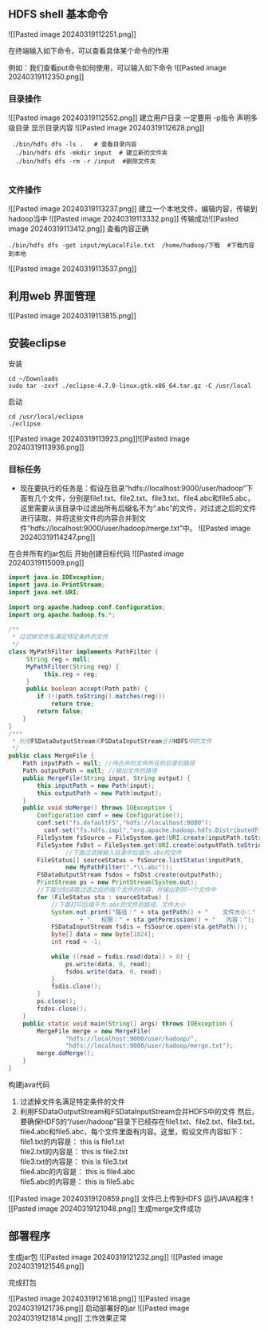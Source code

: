 ## HDFS shell 基本命令

![[Pasted image 20240319112251.png]]

在终端输入如下命令，可以查看具体某个命令的作用

例如：我们查看put命令如何使用，可以输入如下命令
![[Pasted image 20240319112350.png]]

### 目录操作
![[Pasted image 20240319112552.png]]
建立用户目录  一定要用 -p指令 声明多级目录
显示目录内容
![[Pasted image 20240319112628.png]]
```shell
 ./bin/hdfs dfs -ls .   # 查看目录内容
  ./bin/hdfs dfs -mkdir input  # 建立新的文件夹
  ./bin/hdfs dfs -rm -r /input  #删除文件夹
  
```
### 文件操作
![[Pasted image 20240319113237.png]]
建立一个本地文件，编辑内容，传输到hadoop当中
![[Pasted image 20240319113332.png]]
传输成功![[Pasted image 20240319113412.png]]
查看内容正确
```shell
./bin/hdfs dfs -get input/myLocalFile.txt  /home/hadoop/下载  #下载内容到本地
```
![[Pasted image 20240319113537.png]]


## 利用web 界面管理

![[Pasted image 20240319113815.png]]

## 安装eclipse
安装

```shell
cd ~/Downloads
sudo tar -zxvf ./eclipse-4.7.0-linux.gtk.x86_64.tar.gz -C /usr/local 
```

启动
``` shell
cd /usr/local/eclipse
./eclipse 
```
![[Pasted image 20240319113923.png]]![[Pasted image 20240319113936.png]]
### 目标任务
- 现在要执行的任务是：假设在目录“hdfs://localhost:9000/user/hadoop”下面有几个文件，分别是file1.txt、file2.txt、file3.txt、file4.abc和file5.abc，这里需要从该目录中过滤出所有后缀名不为“.abc”的文件，对过滤之后的文件进行读取，并将这些文件的内容合并到文件“hdfs://localhost:9000/user/hadoop/merge.txt”中。
![[Pasted image 20240319114247.png]]


在合并所有的jar包后
开始创建目标代码
![[Pasted image 20240319115009.png]]
``` java
import java.io.IOException;
import java.io.PrintStream;
import java.net.URI;
 
import org.apache.hadoop.conf.Configuration;
import org.apache.hadoop.fs.*;
 
/**
 * 过滤掉文件名满足特定条件的文件 
 */
class MyPathFilter implements PathFilter {
     String reg = null; 
     MyPathFilter(String reg) {
          this.reg = reg;
     }
     public boolean accept(Path path) {
        if (!(path.toString().matches(reg)))
            return true;
        return false;
    }
}
/***
 * 利用FSDataOutputStream和FSDataInputStream合并HDFS中的文件
 */
public class MergeFile {
    Path inputPath = null; //待合并的文件所在的目录的路径
    Path outputPath = null; //输出文件的路径
    public MergeFile(String input, String output) {
        this.inputPath = new Path(input);
        this.outputPath = new Path(output);
    }
    public void doMerge() throws IOException {
        Configuration conf = new Configuration();
        conf.set("fs.defaultFS","hdfs://localhost:9000");
          conf.set("fs.hdfs.impl","org.apache.hadoop.hdfs.DistributedFileSystem");
        FileSystem fsSource = FileSystem.get(URI.create(inputPath.toString()), conf);
        FileSystem fsDst = FileSystem.get(URI.create(outputPath.toString()), conf);
                //下面过滤掉输入目录中后缀为.abc的文件
        FileStatus[] sourceStatus = fsSource.listStatus(inputPath,
                new MyPathFilter(".*\\.abc")); 
        FSDataOutputStream fsdos = fsDst.create(outputPath);
        PrintStream ps = new PrintStream(System.out);
        //下面分别读取过滤之后的每个文件的内容，并输出到同一个文件中
        for (FileStatus sta : sourceStatus) {
            //下面打印后缀不为.abc的文件的路径、文件大小
            System.out.print("路径：" + sta.getPath() + "    文件大小：" + sta.getLen()
                    + "   权限：" + sta.getPermission() + "   内容：");
            FSDataInputStream fsdis = fsSource.open(sta.getPath());
            byte[] data = new byte[1024];
            int read = -1;
 
            while ((read = fsdis.read(data)) > 0) {
                ps.write(data, 0, read);
                fsdos.write(data, 0, read);
            }
            fsdis.close();          
        }
        ps.close();
        fsdos.close();
    }
    public static void main(String[] args) throws IOException {
        MergeFile merge = new MergeFile(
                "hdfs://localhost:9000/user/hadoop/",
                "hdfs://localhost:9000/user/hadoop/merge.txt");
        merge.doMerge();
    }
}
```

构建java代码
1. 过滤掉文件名满足特定条件的文件
2. 利用FSDataOutputStream和FSDataInputStream合并HDFS中的文件
然后，要确保HDFS的“/user/hadoop”目录下已经存在file1.txt、file2.txt、file3.txt、file4.abc和file5.abc，每个文件里面有内容。这里，假设文件内容如下：  
file1.txt的内容是： this is file1.txt  
file2.txt的内容是： this is file2.txt  
file3.txt的内容是： this is file3.txt  
file4.abc的内容是： this is file4.abc  
file5.abc的内容是： this is file5.abc

![[Pasted image 20240319120859.png]]
文件已上传到HDFS
运行JAVA程序
![[Pasted image 20240319121048.png]]
生成merge文件成功
## 部署程序
生成jar包
![[Pasted image 20240319121232.png]]
![[Pasted image 20240319121546.png]]

完成打包

![[Pasted image 20240319121618.png]]
![[Pasted image 20240319121736.png]]
启动部署好的jar
![[Pasted image 20240319121814.png]]
工作效果正常
